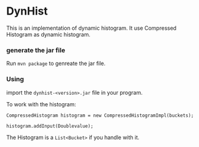 # DynHist

This is an  implementation of dynamic histogram.
It use Compressed Histogram as dynamic histogram.

### generate the jar file

Run `mvn package` to genreate the jar file.

### Using

import the `dynhist-<version>.jar` file in your program.

To work with the histogram:

```
CompressedHistogram histogram = new CompressedHistogramImpl(buckets);

histogram.addInput(Doublevalue);
```

The Histogram is a `List<Bucket>` if you handle with it.


